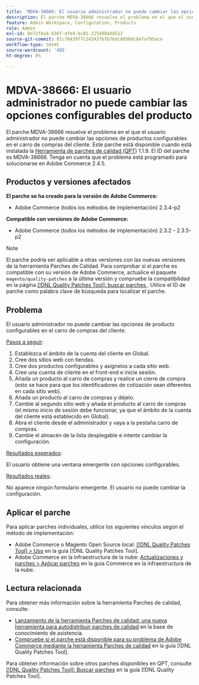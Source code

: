 ```yaml
---
title: 'MDVA-38666: El usuario administrador no puede cambiar las opciones configurables del producto'
description: El parche MDVA-38666 resuelve el problema en el que el usuario administrador no puede cambiar las opciones de productos configurables en el carro de compras del cliente. Este parche está disponible cuando está instalada la [Quality Patches Tool (QPT)](https://experienceleague.adobe.com/en/docs/commerce-knowledge-base/kb/announcements/commerce-announcements/magento-quality-patches-released-new-tool-to-self-serve-quality-patches) 1.1.9. El ID del parche es MDVA-38666. Tenga en cuenta que el problema está programado para solucionarse en Adobe Commerce 2.4.5.
feature: Admin Workspace, Configuration, Products
role: Admin
exl-id: 8e72f6a4-b36f-4fe4-bc01-2254984dd512
source-git-commit: 81c78439f7c243437b7b76dc80560c847af95ace
workflow-type: tm+mt
source-wordcount: '485'
ht-degree: 0%

---
```


# MDVA-38666: El usuario administrador no puede cambiar las opciones configurables del producto

El parche MDVA-38666 resuelve el problema en el que el usuario administrador no puede cambiar las opciones de productos configurables en el carro de compras del cliente. Este parche está disponible cuando está instalada la [Herramienta de parches de calidad (QPT)](https://experienceleague.adobe.com/en/docs/commerce-knowledge-base/kb/announcements/commerce-announcements/magento-quality-patches-released-new-tool-to-self-serve-quality-patches) 1.1.9. El ID del parche es MDVA-38666. Tenga en cuenta que el problema está programado para solucionarse en Adobe Commerce 2.4.5.

## Productos y versiones afectados

**El parche se ha creado para la versión de Adobe Commerce:**

* Adobe Commerce (todos los métodos de implementación) 2.3.4-p2

**Compatible con versiones de Adobe Commerce:**

* Adobe Commerce (todos los métodos de implementación) 2.3.2 - 2.3.5-p2

>[!NOTE]
>
>El parche podría ser aplicable a otras versiones con las nuevas versiones de la herramienta Parches de Calidad. Para comprobar si el parche es compatible con su versión de Adobe Commerce, actualice el paquete `magento/quality-patches` a la última versión y compruebe la compatibilidad en la página [[!DNL Quality Patches Tool]: buscar parches ](https://experienceleague.adobe.com/en/docs/commerce-knowledge-base/kb/announcements/commerce-announcements/magento-quality-patches-released-new-tool-to-self-serve-quality-patches). Utilice el ID de parche como palabra clave de búsqueda para localizar el parche.

## Problema

El usuario administrador no puede cambiar las opciones de producto configurables en el carro de compras del cliente.

<u>Pasos a seguir</u>:

1. Establezca el ámbito de la cuenta del cliente en Global.
1. Cree dos sitios web con tiendas.
1. Cree dos productos configurables y asígnelos a cada sitio web.
1. Cree una cuenta de cliente en el front-end e inicie sesión.
1. Añada un producto al carro de compras y realice un cierre de compra (esto se hace para que los identificadores de cotización sean diferentes en cada sitio web).
1. Añada un producto al carro de compras y déjelo.
1. Cambie al segundo sitio web y añada el producto al carro de compras (el mismo inicio de sesión debe funcionar, ya que el ámbito de la cuenta del cliente está establecido en Global).
1. Abra el cliente desde el administrador y vaya a la pestaña carro de compras.
1. Cambie el almacén de la lista desplegable e intente cambiar la configuración.

<u>Resultados esperados</u>:

El usuario obtiene una ventana emergente con opciones configurables.

<u>Resultados reales</u>:

No aparece ningún formulario emergente. El usuario no puede cambiar la configuración.

## Aplicar el parche

Para aplicar parches individuales, utilice los siguientes vínculos según el método de implementación:

* Adobe Commerce o Magento Open Source local: [[!DNL Quality Patches Tool] > Uso](/help/tools/quality-patches-tool/usage.md) en la guía [!DNL Quality Patches Tool].
* Adobe Commerce en la infraestructura de la nube: [Actualizaciones y parches > Aplicar parches](https://experienceleague.adobe.com/docs/commerce-cloud-service/user-guide/develop/upgrade/apply-patches.html) en la guía Commerce en la infraestructura de la nube.

## Lectura relacionada

Para obtener más información sobre la herramienta Parches de calidad, consulte:

* [Lanzamiento de la herramienta Parches de calidad: una nueva herramienta para autodistribuir parches de calidad](https://experienceleague.adobe.com/en/docs/commerce-knowledge-base/kb/announcements/commerce-announcements/magento-quality-patches-released-new-tool-to-self-serve-quality-patches) en la base de conocimiento de asistencia.
* [Compruebe si el parche está disponible para su problema de Adobe Commerce mediante la herramienta Parches de calidad](/help/tools/quality-patches-tool/patches-available-in-qpt/check-patch-for-magento-issue-with-magento-quality-patches.md) en la guía [!DNL Quality Patches Tool].

Para obtener información sobre otros parches disponibles en QPT, consulte [[!DNL Quality Patches Tool]: Buscar parches](https://experienceleague.adobe.com/tools/commerce-quality-patches/index.html) en la guía [!DNL Quality Patches Tool].
